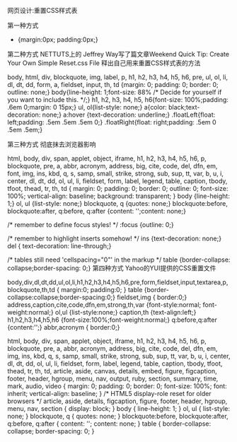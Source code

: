 网页设计:重置CSS样式表


第一种方式
* {margin:0px; padding:0px;}

第二种方式
NETTUTS上的 Jeffrey Way写了篇文章Weekend Quick Tip: Create Your Own Simple Reset.css File
释出自己用来重置CSS样式表的方法

body, html, div, blockquote, img, label, p, h1, h2, h3, h4, h5, h6, pre, ul, ol,
li, dl, dt, dd, form, a, fieldset, input, th, td
{margin: 0; padding: 0; border: 0; outline: none;}
body{line-height: 1;font-size: 88% /* Decide for yourself if you want to include this. */;}
h1, h2, h3, h4, h5, h6{font-size: 100%;padding: .6em 0;margin: 0 15px;}
ul, ol{list-style: none;}
a{color: black;text-decoration: none;}
a:hover
{text-decoration: underline;}
.floatLeft{float: left;padding: .5em .5em .5em 0;}
.floatRight{float: right;padding: .5em 0 .5em .5em;}

第三种方式
彻底抹去浏览器影响

html, body, div, span, applet, object, iframe,
h1, h2, h3, h4, h5, h6, p, blockquote, pre,
a, abbr, acronym, address, big, cite, code,
del, dfn, em, font, img, ins, kbd, q, s, samp,
small, strike, strong, sub, sup, tt, var,
b, u, i, center,
dl, dt, dd, ol, ul, li,
fieldset, form, label, legend,
table, caption, tbody, tfoot, thead, tr, th, td {
        margin: 0;
        padding: 0;
        border: 0;
        outline: 0;
        font-size: 100%;
        vertical-align: baseline;
        background: transparent;
}
body {line-height: 1;}
ol, ul {list-style: none;}
blockquote, q {quotes: none;}
blockquote:before, blockquote:after,
q:before, q:after {content: '';content: none;}

/* remember to define focus styles! */
:focus {outline: 0;}

/* remember to highlight inserts somehow! */
ins {text-decoration: none;}
del {	text-decoration: line-through;}

/* tables still need 'cellspacing="0"' in the markup */
table {border-collapse: collapse;border-spacing: 0;}
第四种方式
Yahoo的YUI提供的CSS重置文件

body,div,dl,dt,dd,ul,ol,li,h1,h2,h3,h4,h5,h6,pre,form,fieldset,input,textarea,p,blockquote,th,td {
        margin:0;
        padding:0;
}
table {border-collapse:collapse;border-spacing:0;}
fieldset,img { border:0;}
address,caption,cite,code,dfn,em,strong,th,var {font-style:normal;
font-weight:normal;}
ol,ul {list-style:none;}
caption,th {text-align:left;}
h1,h2,h3,h4,h5,h6 {font-size:100%;font-weight:normal;}
q:before,q:after {content:'';}
abbr,acronym { border:0;}





html, body, div, span, applet, object, iframe,
h1, h2, h3, h4, h5, h6, p, blockquote, pre,
a, abbr, acronym, address, big, cite, code,
del, dfn, em, img, ins, kbd, q, s, samp,
small, strike, strong, sub, sup, tt, var,
b, u, i, center,
dl, dt, dd, ol, ul, li,
fieldset, form, label, legend,
table, caption, tbody, tfoot, thead, tr, th, td,
article, aside, canvas, details, embed, 
figure, figcaption, footer, header, hgroup, 
menu, nav, output, ruby, section, summary,
time, mark, audio, video {
	margin: 0;
	padding: 0;
	border: 0;
	font-size: 100%;
	font: inherit;
	vertical-align: baseline;
}
/* HTML5 display-role reset for older browsers */
article, aside, details, figcaption, figure, 
footer, header, hgroup, menu, nav, section {
	display: block;
}
body {
	line-height: 1;
}
ol, ul {
	list-style: none;
}
blockquote, q {
	quotes: none;
}
blockquote:before, blockquote:after,
q:before, q:after {
	content: '';
	content: none;
}
table {
	border-collapse: collapse;
	border-spacing: 0;
}

